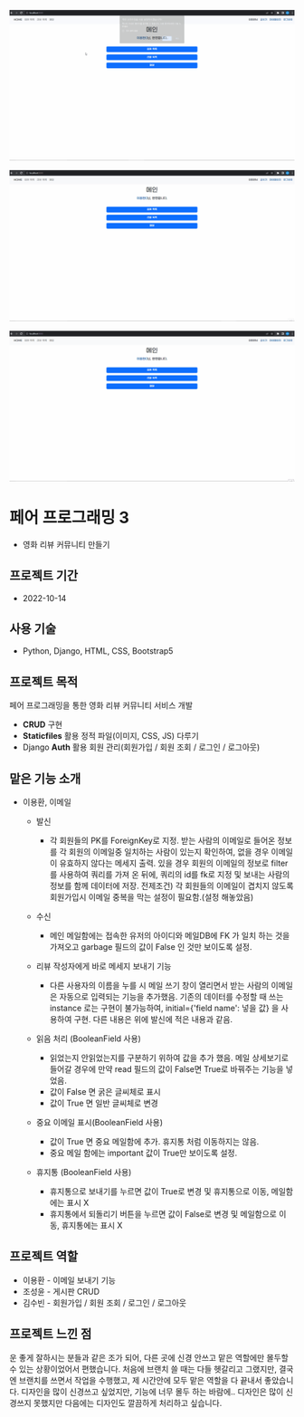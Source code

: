 ![메일](README.assets/메일.gif)

![리뷰](README.assets/리뷰.gif)

![회원](README.assets/회원.gif)

# 페어 프로그래밍 3

- 영화 리뷰 커뮤니티 만들기

## 프로젝트 기간

- 2022-10-14

## 사용 기술

- Python, Django, HTML, CSS, Bootstrap5

## 프로젝트 목적

페어 프로그래밍을 통한 영화 리뷰 커뮤니티 서비스 개발

- **CRUD** 구현
- **Staticfiles** 활용 정적 파일(이미지, CSS, JS) 다루기
- Django **Auth** 활용 회원 관리(회원가입 / 회원 조회 / 로그인 / 로그아웃)

## 맡은 기능 소개

- 이용환, 이메일 
  - 발신
    - 각 회원들의 PK를 ForeignKey로 지정.
      받는 사람의 이메일로 들어온 정보를 각 회원의 이메일중 일치하는 사람이 있는지 확인하여,
      없을 경우 이메일이 유효하지 않다는 메세지 출력.
      있을 경우 회원의 이메일의 정보로 filter를 사용하여 쿼리를 가져 온 뒤에, 쿼리의 id를 fk로 지정 및 보내는 사람의 정보를 함께 데이터에 저장.
      전제조건) 각 회원들의 이메일이 겹치지 않도록 회원가입시 이메일 중복을 막는 설정이 필요함.(설정 해놓았음)
  
  - 수신
    - 메인 메일함에는 접속한 유저의 아이디와 메일DB에 FK 가 일치 하는 것을 가져오고 garbage 필드의 값이 False 인 것만 보이도록 설정.

  - 리뷰 작성자에게 바로 메세지 보내기 기능
    - 다른 사용자의 이름을 누를 시 메일 쓰기 창이 열리면서 받는 사람의 이메일은 자동으로 입력되는 기능을 추가했음.
      기존의 데이터를 수정할 때 쓰는 instance 로는 구현이 불가능하여, initial={'field name': 넣을 값} 을 사용하여 구현.
      다른 내용은 위에 발신에 적은 내용과 같음.

  - 읽음 처리 (BooleanField 사용)
    - 읽었는지 안읽었는지를 구분하기 위하여 값을 추가 했음.
      메일 상세보기로 들어갈 경우에 만약 read 필드의 값이 False면 True로 바꿔주는 기능을 넣었음.
    - 값이 False 면 굵은 글씨체로 표시
    - 값이 True 면 일반 글씨체로 변경

  - 중요 이메일 표시(BooleanField 사용)
    - 값이 True 면 중요 메일함에 추가. 휴지통 처럼 이동하지는 않음. 
    - 중요 메일 함에는 important 값이 True만 보이도록 설정.

  - 휴지통 (BooleanField 사용)
    - 휴지통으로 보내기를 누르면 값이 True로 변경 및 휴지통으로 이동, 메일함에는 표시 X
    - 휴지통에서 되돌리기 버튼을 누르면 값이 False로 변경 및 메일함으로 이동, 휴지통에는 표시 X

## 프로젝트 역할

- 이용환 - 이메일 보내기 기능
- 조성윤 - 게시판 CRUD
- 김수빈 - 회원가입 / 회원 조회 / 로그인 / 로그아웃

## 프로젝트 느낀 점

운 좋게 잘하시는 분들과 같은 조가 되어, 다른 곳에 신경 안쓰고 맡은 역할에만 몰두할 수 있는 상황이었어서 편했습니다.
처음에 브랜치 쓸 때는 다들 헷갈리고 그랬지만, 결국엔 브랜치를 쓰면서 작업을 수행했고, 제 시간안에 모두 맡은 역할을 다 끝내서 좋았습니다.
디자인을 많이 신경쓰고 싶었지만, 기능에 너무 몰두 하는 바람에.. 디자인은 많이 신경쓰지 못했지만 다음에는 디자인도 깔끔하게 처리하고 싶습니다. 

